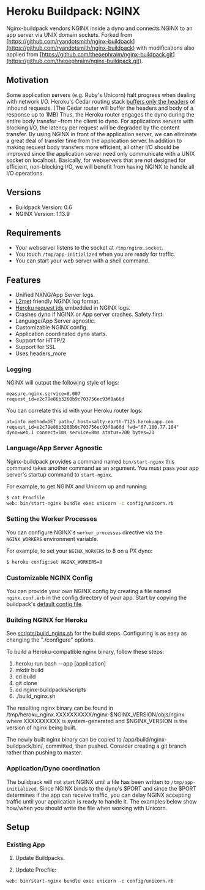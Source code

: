# Heroku Buildpack: NGINX

Nginx-buildpack vendors NGINX inside a dyno and connects NGINX to an app server via UNIX domain sockets. Forked from [https://github.com/ryandotsmith/nginx-buildpack](https://github.com/ryandotsmith/nginx-buildpack) with modifications also applied from [https://github.com/theoephraim/nginx-buildpack.git](https://github.com/theoephraim/nginx-buildpack.git).

## Motivation

Some application servers (e.g. Ruby's Unicorn) halt progress when dealing with network I/O. Heroku's Cedar routing stack [buffers only the headers](https://devcenter.heroku.com/articles/http-routing#request-buffering) of inbound requests. (The Cedar router will buffer the headers and body of a response up to 1MB) Thus, the Heroku router engages the dyno during the entire body transfer –from the client to dyno. For applications servers with blocking I/O, the latency per request will be degraded by the content transfer. By using NGINX in front of the application server, we can eliminate a great deal of transfer time from the application server. In addition to making request body transfers more efficient, all other I/O should be improved since the application server need only communicate with a UNIX socket on localhost. Basically, for webservers that are not designed for efficient, non-blocking I/O, we will benefit from having NGINX to handle all I/O operations.

## Versions

* Buildpack Version: 0.6
* NGINX Version: 1.13.9

## Requirements

* Your webserver listens to the socket at `/tmp/nginx.socket`.
* You touch `/tmp/app-initialized` when you are ready for traffic.
* You can start your web server with a shell command.

## Features

* Unified NXNG/App Server logs.
* [L2met](https://github.com/ryandotsmith/l2met) friendly NGINX log format.
* [Heroku request ids](https://devcenter.heroku.com/articles/http-request-id) embedded in NGINX logs.
* Crashes dyno if NGINX or App server crashes. Safety first.
* Language/App Server agnostic.
* Customizable NGINX config.
* Application coordinated dyno starts.
* Support for HTTP/2
* Support for SSL
* Uses headers_more

### Logging

NGINX will output the following style of logs:

```
measure.nginx.service=0.007 request_id=e2c79e86b3260b9c703756ec93f8a66d
```

You can correlate this id with your Heroku router logs:

```
at=info method=GET path=/ host=salty-earth-7125.herokuapp.com request_id=e2c79e86b3260b9c703756ec93f8a66d fwd="67.180.77.184" dyno=web.1 connect=1ms service=8ms status=200 bytes=21
```

### Language/App Server Agnostic

Nginx-buildpack provides a command named `bin/start-nginx` this command takes another command as an argument. You must pass your app server's startup command to `start-nginx`.

For example, to get NGINX and Unicorn up and running:

```bash
$ cat Procfile
web: bin/start-nginx bundle exec unicorn -c config/unicorn.rb
```

### Setting the Worker Processes

You can configure NGINX's `worker_processes` directive via the
`NGINX_WORKERS` environment variable.

For example, to set your `NGINX_WORKERS` to 8 on a PX dyno:

```bash
$ heroku config:set NGINX_WORKERS=8
```

### Customizable NGINX Config

You can provide your own NGINX config by creating a file named `nginx.conf.erb` in the config directory of your app. Start by copying the buildpack's [default config file](https://github.com/limitedeternity/nginx-buildpack/blob/master/config/nginx.conf.erb).

### Building NGINX for Heroku

See [scripts/build_nginx.sh](scripts/build_nginx.sh) for the build steps. Configuring is as easy as changing the "./configure" options.

To build a Heroku-compatible nginx binary, follow these steps:

1. heroku run bash --app [application]
2. mkdir build
3. cd build
4. git clone <REPO>
5. cd nginx-buildpacks/scripts
6. ./build_nginx.sh

The resulting nginx binary can be found in /tmp/heroku_nginx.XXXXXXXXXX/nginx-$NGINX_VERSION/objs/nginx where XXXXXXXXXX is system-generated and $NGINX_VERSION is the version of nginx being built.

The newly built nginx binary can be copied to /app/build/nginx-buildpack/bin/, committed, then pushed. Consider creating a git branch rather than pushing to master.

### Application/Dyno coordination

The buildpack will not start NGINX until a file has been written to `/tmp/app-initialized`. Since NGINX binds to the dyno's $PORT and since the $PORT determines if the app can receive traffic, you can delay NGINX accepting traffic until your application is ready to handle it. The examples below show how/when you should write the file when working with Unicorn.

## Setup

### Existing App

1. Update Buildpacks.

2. Update Procfile:

```
web: bin/start-nginx bundle exec unicorn -c config/unicorn.rb
```
